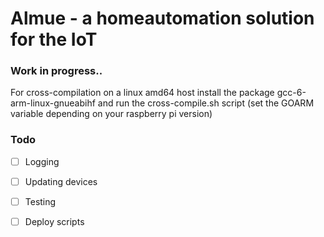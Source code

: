 Almue - a homeautomation solution for the IoT
============================================================

### Work in progress..

For cross-compilation on a linux amd64 host install the package gcc-6-arm-linux-gnueabihf
and run the cross-compile.sh script (set the GOARM variable depending on your raspberry pi version)

### Todo

- [ ] Logging
- [ ] Updating devices
- [ ] Testing
- [ ] Deploy scripts


